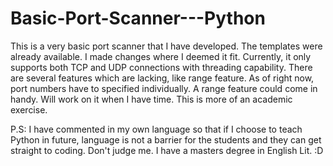 # Basic-Port-Scanner---Python

This is a very basic port scanner that I have developed. The templates were already available. I made changes where I deemed it fit.
Currently, it only supports both TCP and UDP connections with threading capability.
There are several features which are lacking, like range feature. As of right now, port numbers have to specified individually.
A range feature could come in handy. Will work on it when I have time.
This is more of an academic exercise.

P.S: I have commented in my own language so that if I choose to teach Python in future, language is not a barrier for the students and they can get straight to coding. Don't judge me. I have a masters degree in English Lit. :D
